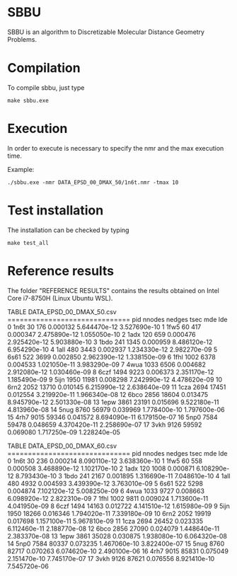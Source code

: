 # SBBU
SBBU is an algorithm to Discretizable Molecular Distance Geometry Problems.

# Compilation
To compile sbbu, just type

~~~
make sbbu.exe
~~~

# Execution
In order to execute is necessary to specify the nmr and the max execution time.

Example:
~~~
./sbbu.exe -nmr DATA_EPSD_00_DMAX_50/1n6t.nmr -tmax 10
~~~

# Test installation
The installation can be checked by typing

~~~
make test_all
~~~

# Reference results
The folder "REFERENCE RESULTS" contains the results obtained on Intel Core i7-8750H (Linux Ubuntu WSL).

TABLE DATA_EPSD_00_DMAX_50.csv ==============================
     pid  nnodes  nedges      tsec           mde           lde
0   1n6t      30     176  0.000132  5.644470e-12  3.527690e-10
1   1fw5      60     417  0.000347  2.475890e-12  1.055050e-10
2   1adx     120     659  0.000476  2.925420e-12  5.903880e-10
3   1bdo     241    1345  0.000959  8.486120e-12  6.954290e-10
4   1all     480    3443  0.002937  1.234330e-12  2.982270e-09
5   6s61     522    3699  0.002850  2.962390e-12  1.338150e-09
6   1fhl    1002    6378  0.004533  1.021050e-11  3.983290e-09
7   4wua    1033    6506  0.004682  2.912080e-12  1.030460e-09
8   6czf    1494    9223  0.006373  2.351170e-12  1.185490e-09
9   5ijn    1950   11981  0.008298  7.242990e-12  4.478620e-09
10  6rn2    2052   13710  0.010145  6.215990e-12  2.638640e-09
11  1cza    2694   17451  0.012554  3.219920e-11  1.966340e-08
12  6bco    2856   18604  0.013475  8.945790e-12  2.501330e-08
13  1epw    3861   23191  0.015696  9.522180e-11  4.813960e-08
14  5nug    8760   56979  0.039969  1.778400e-10  1.797600e-06
15  4rh7    9015   59346  0.041572  8.694090e-11  6.179150e-07
16  5np0    7584   59478  0.048659  4.370420e-11  2.258690e-07
17  3vkh    9126   59592  0.069080  1.717250e-09  1.228240e-05

TABLE DATA_EPSD_00_DMAX_60.csv ==============================
     pid  nnodes  nedges      tsec           mde           lde
0   1n6t      30     236  0.000214  8.090110e-12  3.638360e-10
1   1fw5      60     558  0.000508  3.468890e-12  1.102170e-10
2   1adx     120    1008  0.000871  6.108290e-12  8.793430e-10
3   1bdo     241    2167  0.001895  1.316690e-11  7.048610e-10
4   1all     480    4932  0.004593  3.439390e-12  3.763010e-09
5   6s61     522    5298  0.004874  7.102120e-12  5.008250e-09
6   4wua    1033    9727  0.008663  6.098920e-12  2.822310e-09
7   1fhl    1002    9811  0.009024  1.713600e-11  4.041950e-09
8   6czf    1494   14163  0.012722  4.141510e-12  1.615980e-09
9   5ijn    1950   18266  0.016346  1.794020e-11  7.339180e-09
10  6rn2    2052   19919  0.017698  1.157100e-11  5.967810e-09
11  1cza    2694   26452  0.023335  6.112460e-11  2.188770e-08
12  6bco    2856   27090  0.024079  1.448640e-11  2.383370e-08
13  1epw    3861   35028  0.030875  1.938080e-10  6.064320e-08
14  5np0    7584   80337  0.073235  1.467060e-10  3.822400e-07
15  5nug    8760   82717  0.070263  6.074620e-10  2.490100e-06
16  4rh7    9015   85831  0.075049  2.151470e-10  7.745170e-07
17  3vkh    9126   87621  0.076556  8.921410e-10  7.545720e-06